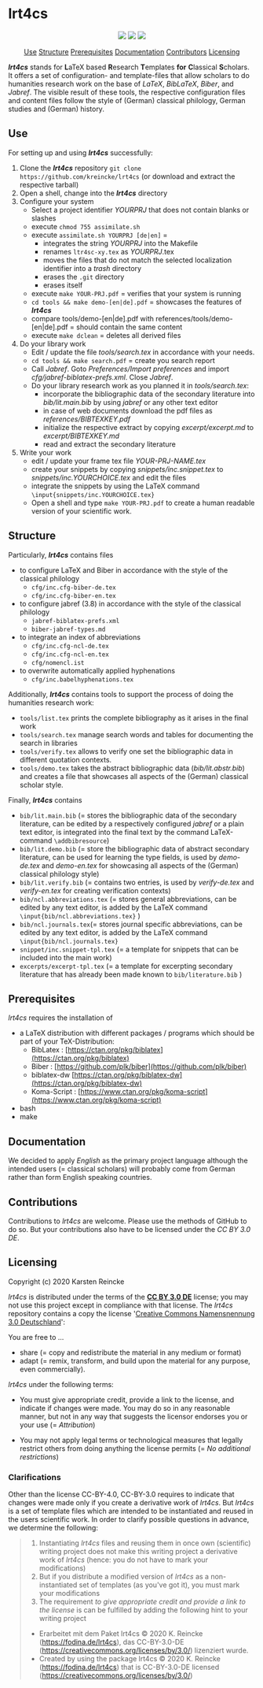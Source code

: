 # lrt4cs
<!--
% This file originally comes from 'lrt4cs' [(c) 2020 Karsten Reincke,
% https://www.fodina.de/lrt4cs] that is distributed under the terms
% of CC-BY-3.0-DE (= https://creativecommons.org/licenses/by/3.0/)
-->

<p align="center">
    <a href="https://github.com/kreincke/lrt4cs/commits/" title="Last Commit"><img src="https://img.shields.io/github/last-commit/kreincke/lrt4cs?style=flat"></a>
    <a href="https://github.com/kreincke/lrt4cs/issues" title="Open Issues"><img src="https://img.shields.io/github/issues/kreincke/lrt4cs?style=flat"></a>
    <a href="https://github.com/kreincke/lrt4cs/blob/master/LICENSE" title="License"><img src="https://img.shields.io/badge/License-CC_BY_3.0_DE-blue.svg?style=flat"></a>
</p>

<p align="center">
  <a href="#use">Use</a>  
  <a href="#structure">Structure</a>  
  <a href="#prerequisites">Prerequisites</a>  
  <a href="#documentation">Documentation</a>  
  <a href="#contributions">Contributors</a>  
  <a href="#licensing">Licensing</a>
</p>

***lrt4cs*** stands for **L**aTeX based **R**esearch **T**emplates **for** **C**lassical **S**cholars. It offers a set of configuration- and template-files that allow scholars to do humanities research work on the base of *LaTeX*, *BibLaTeX*, *Biber*, and *Jabref*. The visible result of these tools, the respective configuration files and content files follow the style of (German) classical philology, German studies and (German) history.

## Use

For setting up and using ***lrt4cs*** successfully:

1. Clone the ***lrt4cs*** repository `git clone https://github.com/kreincke/lrt4cs` (or download and extract the respective tarball)
2. Open a shell, change into the ***lrt4cs*** directory
3. Configure your system
   * Select a project identifier *YOURPRJ* that does not contain blanks or slashes
   * execute `chmod 755 assimilate.sh`
   * execute `assimilate.sh YOURPRJ [de|en]` =
     - integrates the string *YOURPRJ* into the Makefile
     - renames `ltr4sc-xy.tex` as *YOURPRJ*.tex
     - moves the files that do not match the selected localization identifier into a *trash* directory
     - erases the `.git` directory
     - erases itself
   * execute `make YOUR-PRJ.pdf` = verifies that your system is running
   * `cd tools && make demo-[en|de].pdf` = showcases the features of ***lrt4cs***
   * compare tools/demo-[en|de].pdf with references/tools/demo-[en|de].pdf = should contain the same content
   * execute `make dclean` = deletes all derived files
4. Do your library work
   * Edit / update the file *tools/search.tex* in accordance with your needs.
   * `cd tools && make search.pdf` = create you search report
   * Call *Jabref*. Goto *Preferences/Import preferences* and import *cfg/jabref-biblatex-prefs.xml*. Close *Jabref*.
   * Do your library research work as you planned it in *tools/search.tex*:
      - incorporate the bibliographic data of the secondary literature into *bib/lit.main.bib* by using *jabref* or any other text editor
      - in case of web documents download the pdf files as *references/BIBTEXKEY.pdf*
      - initialize the respective extract by copying *excerpt/excerpt.md* to *excerpt/BIBTEXKEY.md*
      - read and extract the secondary literature
5. Write your work
   * edit / update your frame tex file *YOUR-PRJ-NAME.tex*
   * create your snippets by copying *snippets/inc.snippet.tex* to *snippets/inc.YOURCHOICE.tex* and edit the files
   * integrate the snippets by using the LaTeX command `\input{snippets/inc.YOURCHOICE.tex}`
   * Open a shell and type `make YOUR-PRJ.pdf` to create a human readable version of your scientific work.


## Structure

Particularly, ***lrt4cs*** contains files
* to configure LaTeX and Biber in accordance with the style of the classical philology
  - `cfg/inc.cfg-biber-de.tex`
  - `cfg/inc.cfg-biber-en.tex`
* to configure jabref (3.8) in accordance with the style of the classical philology
  - `jabref-biblatex-prefs.xml`
  - `biber-jabref-types.md`
* to integrate an index of abbreviations
  - `cfg/inc.cfg-ncl-de.tex`
  - `cfg/inc.cfg-ncl-en.tex`
  - `cfg/nomencl.ist`
* to overwrite automatically applied hyphenations
  - `cfg/inc.babelhyphenations.tex`

Additionally, ***lrt4cs*** contains tools to support the process of doing the humanities research work:
* `tools/list.tex` prints the complete bibliography as it arises in the final work
* `tools/search.tex` manage search words and tables for documenting the search in libraries
* `tools/verify.tex` allows to verify one set the bibliographic data in different quotation contexts.
* `tools/demo.tex` takes the abstract bibliographic data (*bib/lit.abstr.bib*) and creates a file that showcases all aspects of the (German) classical scholar style.

Finally, ***lrt4cs*** contains
* `bib/lit.main.bib` (= stores the bibliographic data of the secondary literature, can be edited by a respectively configured *jabref* or a plain text editor, is integrated into the final text by the command LaTeX-command `\addbibresource`)
* `bib/lit.demo.bib` (= store the bibliographic data of abstract secondary literature, can be used for learning the type fields, is used by *demo-de.tex* and  *demo-en.tex* for showcasing all aspects of the (German) classical philology style)
* `bib/lit.verify.bib` (= contains two entries, is used by *verify-de.tex* and  *verify-en.tex* for creating verification contexts)
* `bib/ncl.abbreviations.tex` (= stores general abbreviations, can be edited by any text editor, is added by the LaTeX command `\input{bib/ncl.abbreviations.tex}`
)
* `bib/ncl.journals.tex`(= stores journal specific abbreviations, can be edited by any text editor, is added by the LaTeX command `\input{bib/ncl.journals.tex}`
* `snippet/inc.snippet-tpl.tex` (= a template for snippets that can be included into the main work)
* `excerpts/excerpt-tpl.tex` (= a template for excerpting secondary literature that has already been made known to `bib/literature.bib`   )

## Prerequisites

*lrt4cs* requires the installation of

* a LaTeX distribution with different packages / programs which should be part of your TeX-Distribution:
  * BibLatex : [https://ctan.org/pkg/biblatex](https://ctan.org/pkg/biblatex)
  * Biber : [https://github.com/plk/biber](https://github.com/plk/biber)
  * biblatex-dw [https://ctan.org/pkg/biblatex-dw](https://ctan.org/pkg/biblatex-dw)
  * Koma-Script : [https://www.ctan.org/pkg/koma-script](https://www.ctan.org/pkg/koma-script)
* bash
* make

## Documentation

We decided to apply _English_ as the primary project language although the intended users (= classical scholars) will probably come from German rather than form English speaking countries.

## Contributions

Contributions to *lrt4cs* are welcome. Please use the methods of GitHub to do so. But your contributions also have to be licensed under the *CC BY 3.0 DE*.

## Licensing

Copyright (c) 2020 Karsten Reincke

*lrt4cs* is distributed under the terms of the [**CC BY 3.0 DE**](https://creativecommons.org/licenses/by/3.0/de/) license; you may not use this project except in compliance with that license. The *lrt4cs* repository contains a copy the license '[Creative Commons Namensnennung 3.0 Deutschland](./LICENSE.md)':

You are free to ...

* share (= copy and redistribute the material in any medium or format)
* adapt (= remix, transform, and build upon the material
    for any purpose, even commercially).

*lrt4cs* under the following terms:

* You must give appropriate credit, provide a link to the license, and indicate if changes were made. You may do so in any reasonable manner, but not in any way that suggests the licensor endorses you or your use (= *Attribution*)

* You may not apply legal terms or technological measures that legally restrict others from doing anything the license permits (= *No additional restrictions*)

### Clarifications

Other than the license CC-BY-4.0, CC-BY-3.0 requires to indicate that changes were made only if you create a derivative work of *lrt4cs*. But *lrt4cs* is a set of template files which are intended to be instantiated and reused in the users scientific work. In order to clarify possible questions in advance, we determine the following:

> 1. Instantiating *lrt4cs* files and reusing them in once own (scientific) writing project does not make this writing project a derivative work of *lrt4cs* (hence: you do not have to mark your modifications)  
> 2. But if you distribute a modified version of *lrt4cs* as a non-instantiated set of templates (as you've got it), you must mark your modifications  
> 3. The requirement *to give appropriate credit and provide a link to the license* is can be fulfilled by adding the following hint to your writing project  
>  * Erarbeitet mit dem Paket lrt4cs © 2020 K. Reincke (https://fodina.de/lrt4cs), das CC-BY-3.0-DE (https://creativecommons.org/licenses/by/3.0/) lizenziert wurde.
>  * Created by using the package lrt4cs © 2020 K. Reincke (https://fodina.de/lrt4cs) that is CC-BY-3.0-DE licensed (https://creativecommons.org/licenses/by/3.0/)
